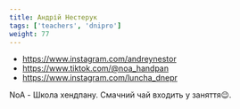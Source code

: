 ```yaml
---
title: Андрій Нестерук
tags: ['teachers', 'dnipro']
weight: 77
---
```



- https://www.instagram.com/andreynestor
- https://www.tiktok.com/@noa_handpan
- https://www.instagram.com/luncha_dnepr

NoA - Школа хендпану. Cмачний чай входить у заняття😉.